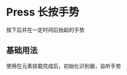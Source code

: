 # Press 长按手势

按下后并在一定时间后抬起的手势

## 基础用法

使用在元素挂载完成后，初始化识别器，监听手势

<demo src="press/demo-1.vue"></demo>
